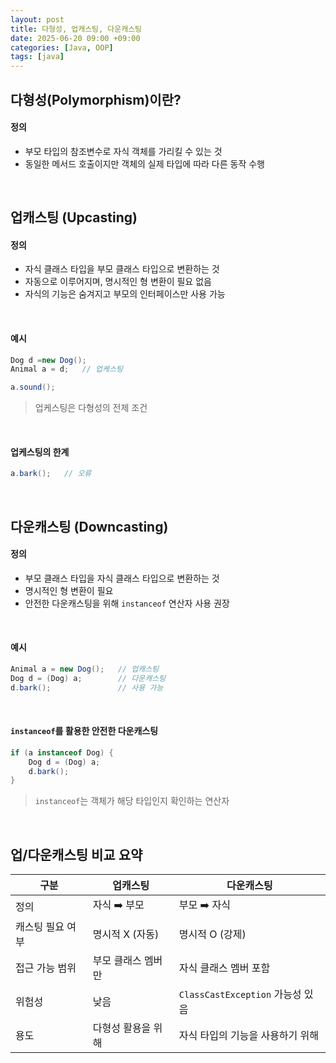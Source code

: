 ```yaml
---
layout: post
title: 다형성, 업캐스팅, 다운캐스팅
date: 2025-06-20 09:00 +09:00
categories: [Java, OOP]
tags: [java]
---
```


## 다형성(Polymorphism)이란?

#### 정의

- 부모 타입의 참조변수로 자식 객체를 가리킬 수 있는 것
- 동일한 메서드 호출이지만 객체의 실제 타입에 따라 다른 동작 수행

<br>

## 업캐스팅 (Upcasting)

#### 정의

- 자식 클래스 타입을 부모 클래스 타입으로 변환하는 것
- 자동으로 이루어지며, 명시적인 형 변환이 필요 없음
- 자식의 기능은 숨겨지고 부모의 인터페이스만 사용 가능

<br>

#### 예시

```java
Dog d =new Dog();
Animal a = d;   // 업케스팅

a.sound();
```

> 업케스팅은 다형성의 전제 조건

<br>

#### 업케스팅의 한계

```java
a.bark();   // 오류
``` 

<br>

## 다운캐스팅 (Downcasting)

#### 정의

- 부모 클래스 타입을 자식 클래스 타입으로 변환하는 것
- 명시적인 형 변환이 필요
- 안전한 다운캐스팅을 위해 `instanceof` 연산자 사용 권장

<br>

#### 예시

```java
Animal a = new Dog();   // 업캐스팅
Dog d = (Dog) a;        // 다운캐스팅
d.bark();               // 사용 가능
```

<br>

#### `instanceof`를 활용한 안전한 다운캐스팅

```java
if (a instanceof Dog) {
    Dog d = (Dog) a;
    d.bark();
}
```

>  `instanceof`는 객체가 해당 타입인지 확인하는 연산자

<br>

## 업/다운캐스팅 비교 요약

| 구분 | 업캐스팅 | 다운캐스팅 |
|-|-|-|
| 정의 |  자식 ➡️ 부모 | 부모 ➡️ 자식 |
| 캐스팅 필요 여부 | 명시적 X (자동) | 명시적 O (강제) |
| 접근 가능 범위 | 부모 클래스 멤버만 | 자식 클래스 멤버 포함 |
| 위험성 | 낮음 | `ClassCastException` 가능성 있음 | 
| 용도 | 다형성 활용을 위해 | 자식 타입의 기능을 사용하기 위해 |
